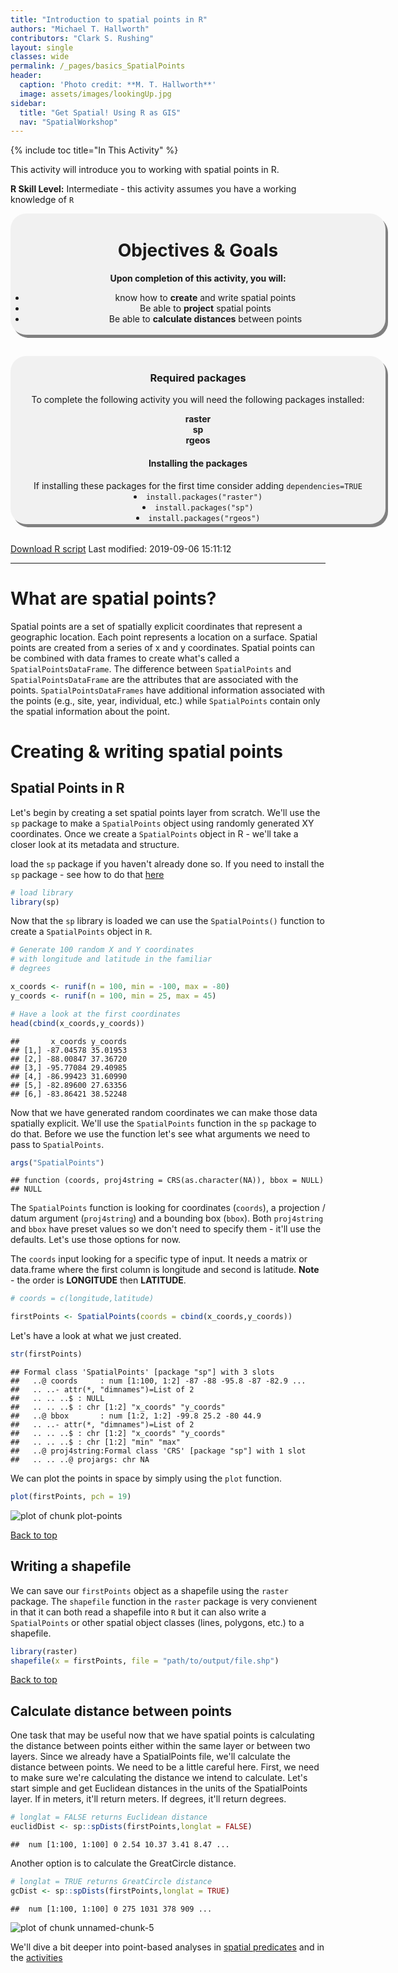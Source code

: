 ```yaml
---
title: "Introduction to spatial points in R"
authors: "Michael T. Hallworth"
contributors: "Clark S. Rushing"
layout: single
classes: wide
permalink: /_pages/basics_SpatialPoints
header:
  caption: 'Photo credit: **M. T. Hallworth**'
  image: assets/images/lookingUp.jpg
sidebar:
  title: "Get Spatial! Using R as GIS"
  nav: "SpatialWorkshop"
---
```

<a name="TOP"></a>
{% include toc title="In This Activity" %}


This activity will introduce you to working with spatial points in R.

**R Skill Level:** Intermediate - this activity assumes you have a working knowledge of `R`     

<div style="background-color:rgba(0, 0, 0, 0.0470588); border-radius: 25px; text-align:center; vertical-align: middle; padding:3px 0; width: 600px; margin: auto; box-shadow: 4px 5px gray;">

<h1>Objectives & Goals</h1>      
<b>Upon completion of this activity, you will:</b>
<ul>
<li>know how to <strong>create</strong> and write spatial points</li>   
<li>Be able to <strong>project</strong> spatial points</li>             
<li>Be able to <strong>calculate distances</strong> between points</li>             
</ul>
</div>

<br>
<br>
<a name="install.packages"></a>
<div style="background-color:rgba(0, 1, 1, 0.0470588); border-radius: 25px; text-align:center; vertical-align: middle; padding:2px 0; width: 600px; margin: auto; box-shadow: 4px 5px gray;">
<h3> Required packages</h3> 
To complete the following activity you will need the following packages installed:

<strong>raster</strong>               
<strong>sp</strong>     
<strong>rgeos</strong>        

<h4>Installing the packages</h4>     
If installing these packages for the first time consider adding <code>dependencies=TRUE</code><br>   
<li><code>install.packages("raster")</code></li>        
<li><code>install.packages("sp")</code></li>      
<li><code>install.packages("rgeos")</code></li>
</div>
        
<br>

<a href="https://raw.githubusercontent.com/mhallwor/mhallwor.github.io/develop/Rscripts/basics_SpatialPoints.R" target="_blank" class="btn btn--info">Download R script</a> Last modified: 2019-09-06 15:11:12

<hr>

# What are spatial points?    
Spatial points are a set of spatially explicit coordinates that represent a geographic location. Each point represents a location on a surface. Spatial points are created from a series of x and y coordinates. Spatial points can be combined with data frames to create what's called a `SpatialPointsDataFrame`. The difference between `SpatialPoints` and `SpatialPointsDataFrame` are the attributes that are associated with the points. `SpatialPointsDataFrames` have additional information associated with the points (e.g., site, year, individual, etc.) while `SpatialPoints` contain only the spatial information about the point. 

# Creating & writing spatial points   
## Spatial Points in R
Let's begin by creating a set spatial points layer from scratch. We'll use the `sp` package to make a `SpatialPoints` object using randomly generated XY coordinates. Once we create a `SpatialPoints` object in R - we'll take a closer look at its metadata and structure.

load the `sp` package if you haven't already done so. If you need to install the `sp` package - see how to do that [here](#install.packages)

```r
# load library
library(sp)
```

Now that the `sp` library is loaded we can use the `SpatialPoints()` function to create a `SpatialPoints` object in `R`. 

```r
# Generate 100 random X and Y coordinates 
# with longitude and latitude in the familiar
# degrees

x_coords <- runif(n = 100, min = -100, max = -80)
y_coords <- runif(n = 100, min = 25, max = 45)

# Have a look at the first coordinates
head(cbind(x_coords,y_coords))
```

```
##       x_coords y_coords
## [1,] -87.04578 35.01953
## [2,] -88.00847 37.36720
## [3,] -95.77084 29.40985
## [4,] -86.99423 31.60990
## [5,] -82.89600 27.63356
## [6,] -83.86421 38.52248
```

Now that we have generated random coordinates we can make those data spatially explicit. We'll use the `SpatialPoints` function in the `sp` package to do that. Before we use the function let's see what arguments we need to pass to `SpatialPoints`.


```r
args("SpatialPoints")
```

```
## function (coords, proj4string = CRS(as.character(NA)), bbox = NULL) 
## NULL
```

The `SpatialPoints` function is looking for coordinates (`coords`), a projection / datum argument (`proj4string`) and a bounding box (`bbox`). Both `proj4string` and `bbox` have preset values so we don't need to specify them - it'll use the defaults. Let's use those options for now. 

The `coords` input looking for a specific type of input. It needs a matrix or data.frame where the first column is longitude and second is latitude. **Note** - the order is <strong>LONGITUDE</strong> then <strong>LATITUDE</strong>.


```r
# coords = c(longitude,latitude)

firstPoints <- SpatialPoints(coords = cbind(x_coords,y_coords))
```

Let's have a look at what we just created. 

```r
str(firstPoints)
```

```
## Formal class 'SpatialPoints' [package "sp"] with 3 slots
##   ..@ coords     : num [1:100, 1:2] -87 -88 -95.8 -87 -82.9 ...
##   .. ..- attr(*, "dimnames")=List of 2
##   .. .. ..$ : NULL
##   .. .. ..$ : chr [1:2] "x_coords" "y_coords"
##   ..@ bbox       : num [1:2, 1:2] -99.8 25.2 -80 44.9
##   .. ..- attr(*, "dimnames")=List of 2
##   .. .. ..$ : chr [1:2] "x_coords" "y_coords"
##   .. .. ..$ : chr [1:2] "min" "max"
##   ..@ proj4string:Formal class 'CRS' [package "sp"] with 1 slot
##   .. .. ..@ projargs: chr NA
```

We can plot the points in space by simply using the `plot` function. 

```r
plot(firstPoints, pch = 19)
```

![plot of chunk plot-points](/figure/pages/basics_SpatialPoints/plot-points-1.png)

<a href="#TOP">Back to top</a>

## Writing a shapefile
We can save our `firstPoints` object as a shapefile using the `raster` package. The `shapefile` function in the `raster` package is very convienent in that it can both read a shapefile into `R` but it can also write a `SpatialPoints` or other spatial object classes (lines, polygons, etc.) to a shapefile. 

```r
library(raster)
shapefile(x = firstPoints, file = "path/to/output/file.shp")
```

<a href="#TOP">Back to top</a>

## Calculate distance between points

One task that may be useful now that we have spatial points is calculating the distance between points either within the same layer or between two layers. Since we already have a SpatialPoints file, we'll calculate the distance between points. We need to be a little careful here. First, we need to make sure we're calculating the distance we intend to calculate. Let's start simple and get Euclidean distances in the units of the SpatialPoints layer. If in meters, it'll return meters. If degrees, it'll return degrees. 

```r
# longlat = FALSE returns Euclidean distance
euclidDist <- sp::spDists(firstPoints,longlat = FALSE)
```

```
##  num [1:100, 1:100] 0 2.54 10.37 3.41 8.47 ...
```

Another option is to calculate the GreatCircle distance. 

```r
# longlat = TRUE returns GreatCircle distance
gcDist <- sp::spDists(firstPoints,longlat = TRUE)
```


```
##  num [1:100, 1:100] 0 275 1031 378 909 ...
```

![plot of chunk unnamed-chunk-5](/figure/pages/basics_SpatialPoints/unnamed-chunk-5-1.png)

We'll dive a bit deeper into point-based analyses in <a href="{{ site.baseurl }}/_pages/spatial_predicates" target="_blank">spatial predicates</a> and in the <a href="{{ site.baseurl }}/_pages/activites_GenerateTerritories" target="_blank">activities</a>

